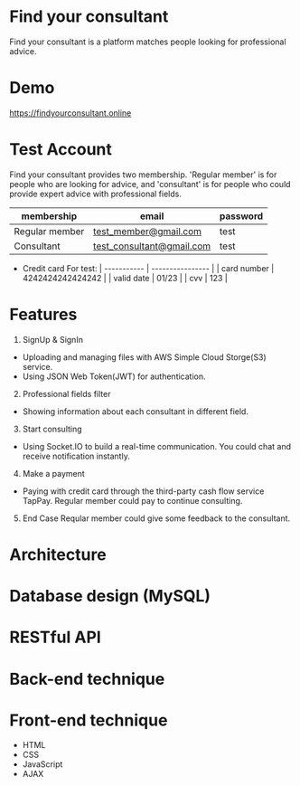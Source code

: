 # Find your consultant
Find your consultant is a platform matches people looking for professional advice.

# Demo
https://findyourconsultant.online

# Test Account
Find your consultant provides two membership. 'Regular member' is for people who are looking for advice, and 'consultant' is for people who could provide expert advice with professional fields.

| membership     | email                     | password |
| -------------- | ------------------------- | -------- |
| Regular member | test_member@gmail.com     | test     |
| Consultant     | test_consultant@gmail.com | test     |


- Credit card For test:
| ----------- | ---------------- |
| card number | 4242424242424242 |
| valid date  | 01/23            |
| cvv         | 123              |


# Features
1. SignUp & SignIn
- Uploading and managing files with AWS Simple Cloud Storge(S3) service.
- Using JSON Web Token(JWT) for authentication.

2. Professional fields filter
- Showing information about each consultant in different field.

3. Start consulting
- Using Socket.IO to build a real-time communication.
  You could chat and receive notification instantly.

4. Make a payment
- Paying with credit card through the third-party cash flow service TapPay.
  Regular member could pay to continue consulting.

5. End Case
  Reqular member could give some feedback to the consultant.

# Architecture

# Database design (MySQL)

# RESTful API

# Back-end technique


# Front-end technique
- HTML
- CSS
- JavaScript
- AJAX




